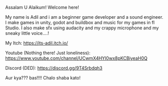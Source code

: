 Assalam U Alaikum!
Welcome here!

My name is Adil and i am a beginner game developer and a sound engineer. I make games in unity, godot and buildbox and music for my games in fl Studio.
I also make sfx using audacity and my crappy microphone and my sneaky little voice....!

My Itch: https://its-adil.itch.io/

Youtube (Nothing there! Just loneliness): https://www.youtube.com/channel/UCwmX4HYI0wx8pKCBiyeaH0Q

Discord (DED): https://discord.gg/9T4Srbdqh3

Aur kya???
bas!!!!
Chalo shaba kato!

